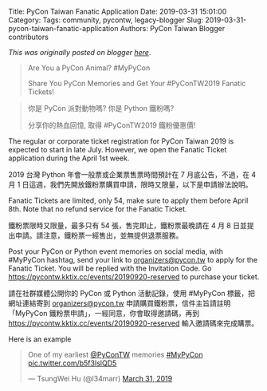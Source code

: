 Title: PyCon Taiwan Fanatic Application
Date: 2019-03-31 15:01:00
Category:
Tags: community, pycontw, legacy-blogger
Slug: 2019-03-31-pycon-taiwan-fanatic-application
Authors: PyCon Taiwan Blogger contributors

*This was originally posted on blogger [here](https://pycontw.blogspot.com/2019/03/pycon-taiwan-fanatic-application.html)*.

<!--more-->


> Are You a PyCon Animal? #MyPyCon  
>
> Share You PyCon Memories and Get Your #PyConTW2019 Fanatic Tickets!

> 你是 PyCon 派對動物嗎? 你是 Python 鐵粉嗎?  
>
> 分享你的熱血回憶, 取得 #PyConTW2019 鐵粉優惠價!


The regular or corporate ticket registration for PyCon Taiwan 2019 is expected to start in late July. However, we open the Fanatic Ticket application during the April 1st week.


2019 台灣 Python 年會一般票或企業票售票時間預計在 7 月底公告，不過，在 4 月 1 日這週，我們先開放鐵粉票購買申請，限時又限量，以下是申請辦法說明。


Fanatic Tickets are limited, only 54, make sure to apply them before April 8th. Note that no refund service for the Fanatic Ticket.


鐵粉票限時又限量，最多只有 54 張，售完即止，鐵粉票最晚請在 4 月 8 日並提出申請。請注意，鐵粉票一經售出，並無提供退票服務。


Post your PyCon or Python event memories on social media, with #MyPyCon hashtag, send your link to organizers@pycon.tw to apply for the Fanatic Ticket. You will be replied with the Invitation Code. Go https://pycontw.kktix.cc/events/20190920-reserved to purchase your ticket.


請在社群媒體公開你的 PyCon 或 Python 活動記錄，使用 #MyPyCon 標籤，把網址連結寄到 organizers@pycon.tw 申請購買鐵粉票，信件主旨請註明「MyPyCon 鐵粉票申請」，一經同意，你會取得邀請碼，再到 https://pycontw.kktix.cc/events/20190920-reserved 輸入邀請碼來完成購票。


Here is an example

> One of my earliest [@PyConTW](https://twitter.com/PyConTW?ref_src=twsrc%5Etfw) memories [#MyPyCon](https://twitter.com/hashtag/MyPyCon?src=hash&ref_src=twsrc%5Etfw) [pic.twitter.com/b5f3IslQD5](https://t.co/b5f3IslQD5)
>
> — TsungWei Hu (@l34marr) [March 31, 2019](https://twitter.com/l34marr/status/1112225546841124865?ref_src=twsrc%5Etfw)
